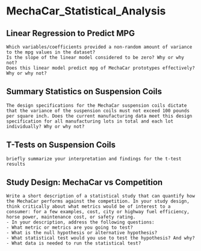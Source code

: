 # MechaCar_Statistical_Analysis

## Linear Regression to Predict MPG

    Which variables/coefficients provided a non-random amount of variance to the mpg values in the dataset?
    Is the slope of the linear model considered to be zero? Why or why not?
    Does this linear model predict mpg of MechaCar prototypes effectively? Why or why not?
 
## Summary Statistics on Suspension Coils
    The design specifications for the MechaCar suspension coils dictate that the variance of the suspension coils must not exceed 100 pounds per square inch. Does the current manufacturing data meet this design specification for all manufacturing lots in total and each lot individually? Why or why not?

## T-Tests on Suspension Coils
    briefly summarize your interpretation and findings for the t-test results

## Study Design: MechaCar vs Competition
    Write a short description of a statistical study that can quantify how the MechaCar performs against the competition. In your study design, think critically about what metrics would be of interest to a consumer: for a few examples, cost, city or highway fuel efficiency, horse power, maintenance cost, or safety rating.
    - In your description, address the following questions:
    - What metric or metrics are you going to test?
    - What is the null hypothesis or alternative hypothesis?
    - What statistical test would you use to test the hypothesis? And why?
    - What data is needed to run the statistical test?

